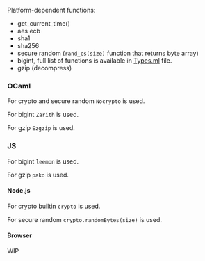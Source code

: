 
Platform-dependent functions:

- get_current_time()
- aes ecb
- sha1
- sha256
- secure random (`rand_cs(size)` function that returns byte array)
- bigint, full list of functions is available in [Types.ml][] file.
- gzip (decompress)

[Types.ml]: Types.ml

### OCaml

For crypto and secure random `Nocrypto` is used.

For bigint `Zarith` is used.

For gzip `Ezgzip` is used.

### JS

For bigint `leemon` is used.

For gzip `pako` is used.

#### Node.js

For crypto builtin `crypto` is used.

For secure random `crypto.randomBytes(size)` is used.

#### Browser

WIP

<!-- TODO: -->
